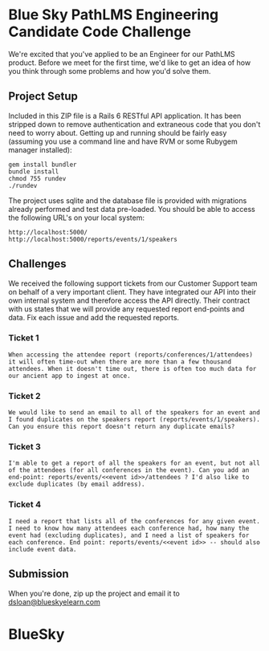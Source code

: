 # Blue Sky PathLMS Engineering Candidate Code Challenge

We're excited that you've applied to be an Engineer for our PathLMS product. Before we meet for the first time, we'd like to get an idea of how you think through some problems and how you'd solve them.

## Project Setup

Included in this ZIP file is a Rails 6 RESTful API application. It has been stripped down to remove authentication and extraneous code that you don't need to worry about. Getting up and running should be fairly easy (assuming you use a command line and have RVM or some Rubygem manager installed):

```
gem install bundler
bundle install
chmod 755 rundev
./rundev
```

The project uses sqlite and the database file is provided with migrations already performed and test data pre-loaded. You should be able to access the following URL's on your local system:

```
http://localhost:5000/
http://localhost:5000/reports/events/1/speakers
```

## Challenges

We received the following support tickets from our Customer Support team on behalf of a very important client. They have integrated our API into their own internal system and therefore access the API directly. Their contract with us states that we will provide any requested report end-points and data. Fix each issue and add the requested reports.

### Ticket 1

```
When accessing the attendee report (reports/conferences/1/attendees) it will often time-out when there are more than a few thousand attendees. When it doesn't time out, there is often too much data for our ancient app to ingest at once.
```

### Ticket 2

```
We would like to send an email to all of the speakers for an event and I found duplicates on the speakers report (reports/events/1/speakers). Can you ensure this report doesn't return any duplicate emails?
```

### Ticket 3

```
I'm able to get a report of all the speakers for an event, but not all of the attendees (for all conferences in the event). Can you add an end-point: reports/events/<<event id>>/attendees ? I'd also like to exclude duplicates (by email address).
```

### Ticket 4

```
I need a report that lists all of the conferences for any given event. I need to know how many attendees each conference had, how many the event had (excluding duplicates), and I need a list of speakers for each conference. End point: reports/events/<<event id>> -- should also include event data.
```

## Submission

When you're done, zip up the project and email it to dsloan@blueskyelearn.com
# BlueSky
